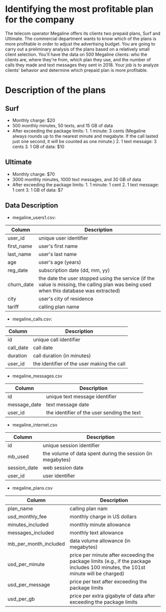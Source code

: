 # Identifying the most profitable plan for the company

The telecom operator Megaline offers its clients two prepaid plans, Surf and Ultimate. The commercial department wants to know which of the plans is more profitable in order to adjust the advertising budget.
You are going to carry out a preliminary analysis of the plans based on a relatively small client selection. You'll have the data on 500 Megaline clients: who the clients are, where they're from, which plan they use, and the number of calls they made and text messages they sent in 2018. Your job is to analyze clients' behavior and determine which prepaid plan is more profitable. 

# Description of the plans
## Surf

 -   Monthly charge: $20
 -  500 monthly minutes, 50 texts, and 15 GB of data
 -   After exceeding the package limits: 1. 1 minute: 3 cents (Megaline always rounds up to the nearest minute and megabyte. If the call lasted just one second, it will be counted as one minute.) 2. 1 text message: 3 cents 3. 1 GB of data: $10

## Ultimate

 -   Monthly charge: $70
 -  3000 monthly minutes, 1000 text messages, and 30 GB of data
 -  After exceeding the package limits: 1. 1 minute: 1 cent 2. 1 text message: 1 cent 3. 1 GB of data: $7


## Data Description 
* megaline_users1.csv:

| Column     | Description                                |
|------------|--------------------------------------------|
| user_id    | unique user identifier                     |
| first_name | user's first name                          |
| last_name  | user's last name                           |
| age        | user's age (years)               |
| reg_date   | subscription date (dd, mm, yy) |
| churn_date | the date the user stopped using the service (if the value is missing, the calling plan was being used when this database was extracted) |
| city       | user's city of residence              |
| tariff     |calling plan name                   |


* megaline_calls.csv: 

| Column     | Description                                |
|------------|--------------------------------------------|
| id         | unique call identifier                    |
| call_date  | call date                                 |
| duration   |  call duration (in minutes)              |
| user_id    |the identifier of the user making the call |

* megaline_messages.csv

| Column     | Description                                |
|--------------|----------------------------------------------------|
| id           | unique text message identifier                     |
| message_date | text message date                                  |
| user_id      | the identifier of the user sending the text        |

* megaline_internet.csv 

| Column     | Description                                |
|--------------|--------------------------------------------------------------|
| id           | unique session identifier                                   |
| mb_used      |  the volume of data spent during the session (in megabytes) |
| session_date | web session date                                            |
| user_id      | user identifier                                             |

* megaline_plans.csv

| Column     | Description                                |
|-----------------------|------------------------------------------------------------------------|
| plan_name             |  calling plan nam                                                      |  
| usd_monthly_fee       | monthly charge in US dollars                                |
| minutes_included      | monthly minute allowance     |
| messages_included     | monthly text allowance           |
| mb_per_month_included | data volume allowance (in megabytes) |
| usd_per_minute        | price per minute after exceeding the package limits (e.g., if the package includes 100 minutes, the 101st minute will be charged)    |
| usd_per_message       | price per text after exceeding the package limits                    |
| usd_per_gb            | price per extra gigabyte of data after exceeding the package limits |
